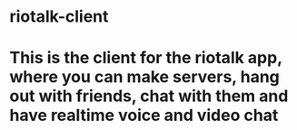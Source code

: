 # riotalk-client



# This is the client for the riotalk app, where you can make servers, hang out with friends, chat with them and have realtime voice and video chat
